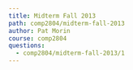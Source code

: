 ```yaml
---
title: Midterm Fall 2013
path: comp2804/midterm-fall-2013
author: Pat Morin
course: comp2804
questions:
  - comp2804/midterm-fall-2013/1
---
```

